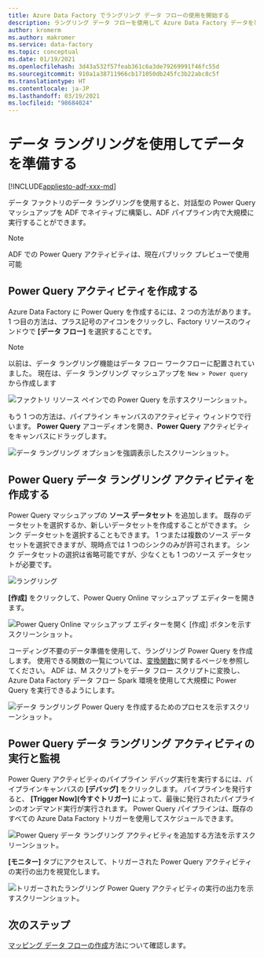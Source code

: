 ```yaml
---
title: Azure Data Factory でラングリング データ フローの使用を開始する
description: ラングリング データ フローを使用して Azure Data Factory データを準備する方法に関するチュートリアル
author: kromerm
ms.author: makromer
ms.service: data-factory
ms.topic: conceptual
ms.date: 01/19/2021
ms.openlocfilehash: 3d43a532f57feab361c6a3de79269991f46fc55d
ms.sourcegitcommit: 910a1a38711966cb171050db245fc3b22abc8c5f
ms.translationtype: HT
ms.contentlocale: ja-JP
ms.lasthandoff: 03/19/2021
ms.locfileid: "98684024"
---
```

# <a name="prepare-data-with-data-wrangling"></a>データ ラングリングを使用してデータを準備する

[!INCLUDE[appliesto-adf-xxx-md](includes/appliesto-adf-xxx-md.md)]

データ ファクトリのデータ ラングリングを使用すると、対話型の Power Query マッシュアップを ADF でネイティブに構築し、ADF パイプライン内で大規模に実行することができます。

> [!NOTE]
> ADF での Power Query アクティビティは、現在パブリック プレビューで使用可能

## <a name="create-a-power-query-activity"></a>Power Query アクティビティを作成する

Azure Data Factory に Power Query を作成するには、2 つの方法があります。 1 つ目の方法は、プラス記号のアイコンをクリックし、Factory リソースのウィンドウで **[データ フロー]** を選択することです。

> [!NOTE]
> 以前は、データ ラングリング機能はデータ フロー ワークフローに配置されていました。 現在は、データ ラングリング マッシュアップを ```New > Power query``` から作成します

![ファクトリ リソース ペインでの Power Query を示すスクリーンショット。](media/data-flow/power-query-wrangling.png)

もう 1 つの方法は、パイプライン キャンバスのアクティビティ ウィンドウで行います。 **Power Query** アコーディオンを開き、**Power Query** アクティビティをキャンバスにドラッグします。

![データ ラングリング オプションを強調表示したスクリーンショット。](media/data-flow/power-query-activity.png)

## <a name="author-a-power-query-data-wrangling-activity"></a>Power Query データ ラングリング アクティビティを作成する

Power Query マッシュアップの **ソース データセット** を追加します。 既存のデータセットを選択するか、新しいデータセットを作成することができます。 シンク データセットを選択することもできます。 1 つまたは複数のソース データセットを選択できますが、現時点では 1 つのシンクのみが許可されます。 シンク データセットの選択は省略可能ですが、少なくとも 1 つのソース データセットが必要です。

![ラングリング](media/wrangling-data-flow/tutorial4.png)

**[作成]** をクリックして、Power Query Online マッシュアップ エディターを開きます。

![Power Query Online マッシュアップ エディターを開く [作成] ボタンを示すスクリーンショット。](media/wrangling-data-flow/tutorial5.png)

コーディング不要のデータ準備を使用して、ラングリング Power Query を作成します。 使用できる関数の一覧については、[変換関数](wrangling-functions.md)に関するページを参照してください。 ADF は、M スクリプトをデータ フロー スクリプトに変換し、Azure Data Factory データ フロー Spark 環境を使用して大規模に Power Query を実行できるようにします。

![データ ラングリング Power Query を作成するためのプロセスを示すスクリーンショット。](media/wrangling-data-flow/tutorial6.png)

## <a name="running-and-monitoring-a-power-query-data-wrangling-activity"></a>Power Query データ ラングリング アクティビティの実行と監視

Power Query アクティビティのパイプライン デバッグ実行を実行するには、パイプラインキャンバスの **[デバッグ]** をクリックします。 パイプラインを発行すると、 **[Trigger Now]\(今すぐトリガー\)** によって、最後に発行されたパイプラインのオンデマンド実行が実行されます。 Power Query パイプラインは、既存のすべての Azure Data Factory トリガーを使用してスケジュールできます。

![Power Query データ ラングリング アクティビティを追加する方法を示すスクリーンショット。](media/wrangling-data-flow/tutorial3.png)

**[モニター]** タブにアクセスして、トリガーされた Power Query アクティビティの実行の出力を視覚化します。

![トリガーされたラングリング Power Query アクティビティの実行の出力を示すスクリーンショット。](media/wrangling-data-flow/tutorial2.png)

## <a name="next-steps"></a>次のステップ

[マッピング データ フローの作成](tutorial-data-flow.md)方法について確認します。
